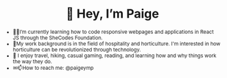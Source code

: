 <h1 align="center"> 👋 Hey, I’m Paige </h1>
<small><ul> 
<li>👩‍💻I’m currently learning how to code responsive webpages and applications in React JS through the SheCodes Foundation.</li>
  <li>🍎My work background is in the field of hospitality and horticulture. I'm interested in how horticulture can be revolutionized through technology.</li>
    <li>👀 I enjoy travel, hiking, casual gaming, reading, and learning how and why things work the way they do. </li>
  <li>✉📫How to reach me: @paigeymp </li>
  </ul></small>

<!---
paigeymp/paigeymp is a ✨ special ✨ repository because its `README.md` (this file) appears on your GitHub profile.
You can click the Preview link to take a look at your changes.
--->
